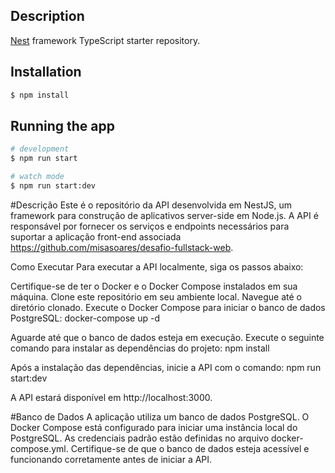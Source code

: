 ## Description

[Nest](https://github.com/nestjs/nest) framework TypeScript starter repository.

## Installation

```bash
$ npm install
```

## Running the app

```bash
# development
$ npm run start

# watch mode
$ npm run start:dev


```

#Descrição
Este é o repositório da API desenvolvida em NestJS, um framework para construção de aplicativos server-side em Node.js. A API é responsável por fornecer os serviços e endpoints necessários para suportar a aplicação front-end associada https://github.com/misasoares/desafio-fullstack-web.

Como Executar
Para executar a API localmente, siga os passos abaixo:

Certifique-se de ter o Docker e o Docker Compose instalados em sua máquina.
Clone este repositório em seu ambiente local.
Navegue até o diretório clonado.
Execute o Docker Compose para iniciar o banco de dados PostgreSQL:
docker-compose up -d

Aguarde até que o banco de dados esteja em execução.
Execute o seguinte comando para instalar as dependências do projeto:
npm install

Após a instalação das dependências, inicie a API com o comando:
npm run start:dev 

A API estará disponível em http://localhost:3000.

#Banco de Dados
A aplicação utiliza um banco de dados PostgreSQL. O Docker Compose está configurado para iniciar uma instância local do PostgreSQL. As credenciais padrão estão definidas no arquivo docker-compose.yml. Certifique-se de que o banco de dados esteja acessível e funcionando corretamente antes de iniciar a API.
